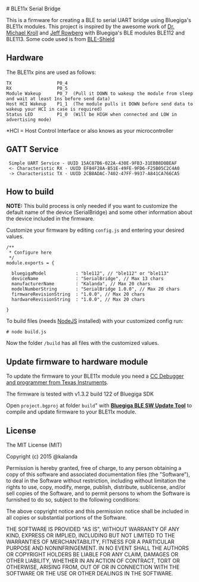 # BLE11x Serial Bridge

This is a firmware for creating a BLE to serial UART bridge using Bluegiga's BLE11x modules. This project is inspired by the awesome work of [Dr. Michael Kroll](https://github.com/michaelkroll) and [Jeff Rowberg](https://github.com/jrowberg) with Bluegiga's BLE modules BLE112 and BLE113. Some code used is from [BLE-Shield](https://github.com/michaelkroll/BLE-Shield)

## Hardware

The BLE11x pins are used as follows:

	TX                 P0_4  
	RX                 P0_5
	Module Wakeup      P0_7  (Pull it DOWN to wakeup the module from sleep and wait at least 1ns before send data)
	Host HCI Wakeup    P1_1  (The module pulls it DOWN before send data to wakeup your HCI in case is required)
	Status LED         P1_0  (Will be HIGH when connected and LOW in advertising mode)
  
*HCI = Host Control Interface or also knows as your microcontroller


## GATT Service
	
	 Simple UART Service - UUID 15AC87B6-022A-430E-9FB3-31EBB8D0BEAF
	 <- Characteristic RX - UUID EF84F28A-B51E-49FE-9FD6-F25B05C2C4A0
	 -> Characteristic TX - UUID 2CB8ADAC-7402-47FF-9937-A841CA766CA5

## How to build

**NOTE:** This build process is only needed if you want to customize the default name of the device (SerialBridge) and some other information about the device included in the firmware. 

Customize your firmware by editing `config.js` and entering your desired values.

	/**
	 * Configure here
	 */
	module.exports = {
	
	  bluegigaModel           : "ble112", // "ble112" or "ble113"
	  deviceName              : "SerialBridge", // Max 13 chars
	  manufacturerName        : "Kalanda", // Max 20 chars
	  modelNumberString       : "SerialBridge 1.0.0", // Max 20 chars
	  firmwareRevisionString  : "1.0.0", // Max 20 chars
	  hardwareRevisionString  : "1.0.0", // Max 20 chars
	
	}

To build files (needs [NodeJS](https://nodejs.org/) installed) with your customized config run:

	# node build.js

Now the folder `/build` has all files with the customized values.

## Update firmware to hardware module

To update the firmware to your BLE11x module you need a [CC Debugger and programmer from Texas Instruments](http://www.ti.com/tool/cc-debugger).

The firmware is tested with v1.3.2 build 122 of Bluegiga SDK

Open `project.bgproj` at folder `build`" with **[Bluegiga BLE SW Update Tool](https://bluegiga.zendesk.com/entries/22442106--HOW-TO-Using-the-BLE-Update-utility-to-program-a-BLE-module)** to compile and update firmware to your BLE11x module.

## License

The MIT License (MIT)

Copyright (c) 2015 @kalanda

Permission is hereby granted, free of charge, to any person obtaining a copy
of this software and associated documentation files (the "Software"), to deal
in the Software without restriction, including without limitation the rights
to use, copy, modify, merge, publish, distribute, sublicense, and/or sell
copies of the Software, and to permit persons to whom the Software is
furnished to do so, subject to the following conditions:

The above copyright notice and this permission notice shall be included in
all copies or substantial portions of the Software.

THE SOFTWARE IS PROVIDED "AS IS", WITHOUT WARRANTY OF ANY KIND, EXPRESS OR
IMPLIED, INCLUDING BUT NOT LIMITED TO THE WARRANTIES OF MERCHANTABILITY,
FITNESS FOR A PARTICULAR PURPOSE AND NONINFRINGEMENT. IN NO EVENT SHALL THE
AUTHORS OR COPYRIGHT HOLDERS BE LIABLE FOR ANY CLAIM, DAMAGES OR OTHER
LIABILITY, WHETHER IN AN ACTION OF CONTRACT, TORT OR OTHERWISE, ARISING FROM,
OUT OF OR IN CONNECTION WITH THE SOFTWARE OR THE USE OR OTHER DEALINGS IN
THE SOFTWARE.
